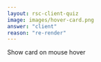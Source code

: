 ```yaml
---
layout: rsc-client-quiz
image: images/hover-card.png
answer: "client"
reason: "re-render"
---
```


Show card on mouse hover
